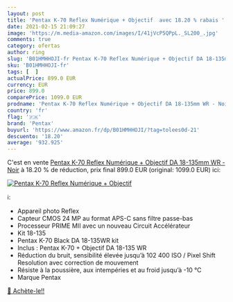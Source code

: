 ```yaml
---
layout: post
title: 'Pentax K-70 Reflex Numérique + Objectif  avec 18.20 % rabais '
date: 2021-02-15 21:09:27
image: 'https://m.media-amazon.com/images/I/41jVcP5QPpL._SL200_.jpg'
comments: true
category: ofertas
author: ring
slug: 'B01HMHHOJI-fr Pentax K-70 Reflex Numérique + Objectif DA 18-135mm WR - Noir'
sku: 'B01HMHHOJI-fr'
tags: [  ]
actualPrice: 899.0 EUR
currency: EUR
price: 899.0
comparePrice: 1099.0 EUR
prodname: 'Pentax K-70 Reflex Numérique + Objectif DA 18-135mm WR - Noir'
country: 'fr'
flag: '🇫🇷'
brand: 'Pentax'
buyurl: 'https://www.amazon.fr/dp/B01HMHHOJI/?tag=tolees0d-21'
descuento: '18.20'
average: '932.925'
---
```


C'est en vente [Pentax K-70 Reflex Numérique + Objectif DA 18-135mm WR - Noir](https://www.amazon.fr/dp/B01HMHHOJI/?tag=tolees0d-21)  à  18.20 % de réduction, prix final  899.0 EUR (original: 1099.0 EUR) ici:

[![Pentax K-70 Reflex Numérique + Objectif ](https://m.media-amazon.com/images/I/41jVcP5QPpL._SL200_.jpg)](https://www.amazon.fr/dp/B01HMHHOJI/?tag=tolees0d-21)

ℹ️:

- Appareil photo Reflex
- Capteur CMOS 24 MP au format APS-C sans filtre passe-bas
- Processeur PRIME MII avec un nouveau Circuit Accélérateur
- Kit 18-135
- Pentax K-70 Black DA 18-135WR kit
- Inclus : Pentax K-70 + Objectif DA 18-135 WR
- Réduction du bruit, sensibilité élevée jusqu’à 102 400 ISO / Pixel Shift Resolution avec correction de mouvement
- Résiste à la poussière, aux intempéries et au froid jusqu’à -10 °C
- Marque Pentax

[🛒 Achète-le!!](https://www.amazon.fr/dp/B01HMHHOJI/?tag=tolees0d-21)
